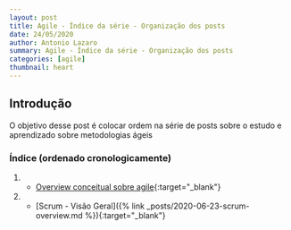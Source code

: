 ```yaml
---
layout: post
title: Agile - Índice da série - Organização dos posts
date: 24/05/2020
author: Antonio Lazaro
summary: Agile - Índice da série - Organização dos posts
categories: [agile]
thumbnail: heart
---
```


## Introdução

O objetivo desse post é colocar ordem na série de posts sobre o estudo e aprendizado sobre metodologias ágeis

### Índice (ordenado cronologicamente)

1. - [Overview conceitual sobre agile](/agile/2020/06/01/agile-overview.html){:target="\_blank"}
2. - [Scrum - Visão Geral]({% link _posts/2020-06-23-scrum-overview.md %}){:target="\_blank"}
